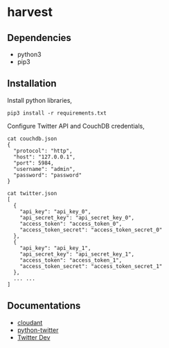 # harvest

## Dependencies
- python3
- pip3

## Installation
Install python libraries,
```
pip3 install -r requirements.txt
```
Configure Twitter API and CouchDB credentials,
```
cat couchdb.json 
{
  "protocol": "http",
  "host": "127.0.0.1",
  "port": 5984,
  "username": "admin",
  "password": "password"
}

cat twitter.json 
[
  {
    "api_key": "api_key_0",
    "api_secret_key": "api_secret_key_0",
    "access_token": "access_token_0",
    "access_token_secret": "access_token_secret_0"
  },
  {
    "api_key": "api_key_1",
    "api_secret_key": "api_secret_key_1",
    "access_token": "access_token_1",
    "access_token_secret": "access_token_secret_1"
  },
  ... ...
]

``` 

## Documentations

- [cloudant](https://python-cloudant.readthedocs.io/en/latest/cloudant.html)
- [python-twitter](https://python-twitter.readthedocs.io/en/latest/twitter.html)
- [Twitter Dev](https://developer.twitter.com/en/docs)